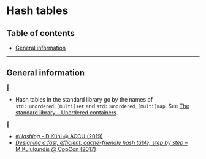 # Hash tables

## Table of contents

* [General information](#general-information)

---

## General information

:memo:

* Hash tables in the standard library go by the names of `std::unordered_[multi]set` and `std::unordered_[multi]map`. See [The standard library &ndash; Unordered containers](../cpp/std_library.md#unordered-containers).

:movie_camera:

* [*#Hashing* - D.K&uuml;hl @ ACCU (2019)](https://www.youtube.com/watch?v=CJsQSIp7-Ig)
* [*Designing a fast, efficient, cache-friendly hash table, step by step* &ndash; M.Kulukundis @ CppCon (2017)](https://www.youtube.com/watch?v=CJsQSIp7-Ig)

<!--

https://cs.uwaterloo.ca/research/tr/1986/CS-86-14.pdf
http://codecapsule.com/2013/11/11/robin-hood-hashing/
https://arxiv.org/pdf/1809.04339.pdf

-->
